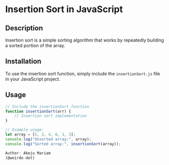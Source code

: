 # Insertion Sort in JavaScript

## Description
Insertion sort is a simple sorting algorithm that works by repeatedly building a sorted portion of the array.

## Installation
To use the insertion sort function, simply include the `insertionSort.js` file in your JavaScript project.

## Usage
```javascript
// Include the insertionSort function
function insertionSort(arr) {
    // Insertion sort implementation
}

// Example usage:
let array = [5, 2, 4, 6, 1, 3];
console.log("Unsorted array:", array);
console.log("Sorted array:", insertionSort(array));

Author: Akeju Mariam
(@weirdo-dot)
